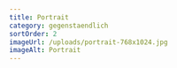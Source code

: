 ```yaml
---
title: Portrait
category: gegenstaendlich
sortOrder: 2
imageUrl: /uploads/portrait-768x1024.jpg
imageAlt: Portrait
---
```

